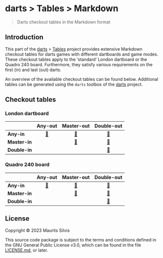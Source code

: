 # darts > Tables > Markdown

> Darts checkout tables in the Markdown format

## Introduction

This part of the [darts](https://github.com/mauritssilvis/darts) > [Tables](..) project provides extensive Markdown checkout tables for darts games with different dartboards and game modes.
These checkout tables apply to the ‘standard’ London dartboard or the Quadro 240 board.
Furthermore, they satisfy various requirements on the first (in) and last (out) darts.

An overview of the available checkout tables can be found below.
Additional tables can be generated using the `darts` toolbox of the [darts](https://github.com/mauritssilvis/darts) project.

## Checkout tables

### London dartboard

|               |              **Any-out**              |               **Master-out**                |               **Double-out**                |
|:--------------|:-------------------------------------:|:-------------------------------------------:|:-------------------------------------------:|
| **Any-in**    | [🔗](london/London_any_in_any_out.md) |  [🔗](london/London_any_in_master_out.md)   |  [🔗](london/London_any_in_double_out.md)   |
| **Master-in** |                                       | [🔗](london/London_master_in_master_out.md) | [🔗](london/London_master_in_double_out.md) |
| **Double-in** |                                       |                                             | [🔗](london/London_double_in_double_out.md) |

### Quadro 240 board

|               |              **Any-out**              |               **Master-out**                |               **Double-out**                |
|:--------------|:-------------------------------------:|:-------------------------------------------:|:-------------------------------------------:|
| **Any-in**    | [🔗](quadro/Quadro_any_in_any_out.md) |  [🔗](quadro/Quadro_any_in_master_out.md)   |  [🔗](quadro/Quadro_any_in_double_out.md)   |
| **Master-in** |                                       | [🔗](quadro/Quadro_master_in_master_out.md) | [🔗](quadro/Quadro_master_in_double_out.md) |
| **Double-in** |                                       |                                             | [🔗](quadro/Quadro_double_in_double_out.md) |

## License

Copyright © 2023 Maurits Silvis

This source code package is subject to the terms and conditions defined in the GNU General Public License v3.0, which can be found in the file [LICENSE.md](../../LICENSE.md), or later.
